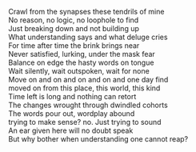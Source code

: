 Crawl from the synapses these tendrils of mine  
No reason, no logic, no loophole to find  
Just breaking down and not building up   
What understanding says and what deluge cries   
For time after time the brink brings near  
Never satisfied, lurking, under the mask fear  
Balance on edge the hasty words on tongue  
Wait silently, wait outspoken, wait for none  
Move on and on and on and on and one day find  
moved on from this place, this world, this kind  
Time left is long and nothing can retort  
The changes wrought through dwindled cohorts  
The words pour out, wordplay abound  
trying to make sense? no. Just trying to sound  
An ear given here will no doubt speak  
But why bother when understanding one cannot reap?  


